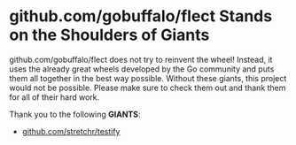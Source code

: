# github.com/gobuffalo/flect Stands on the Shoulders of Giants

github.com/gobuffalo/flect does not try to reinvent the wheel! Instead, it uses the already great wheels developed by the Go community and puts them all together in the best way possible. Without these giants, this project would not be possible. Please make sure to check them out and thank them for all of their hard work.

Thank you to the following **GIANTS**:


* [github.com/stretchr/testify](https://godoc.org/github.com/stretchr/testify)
